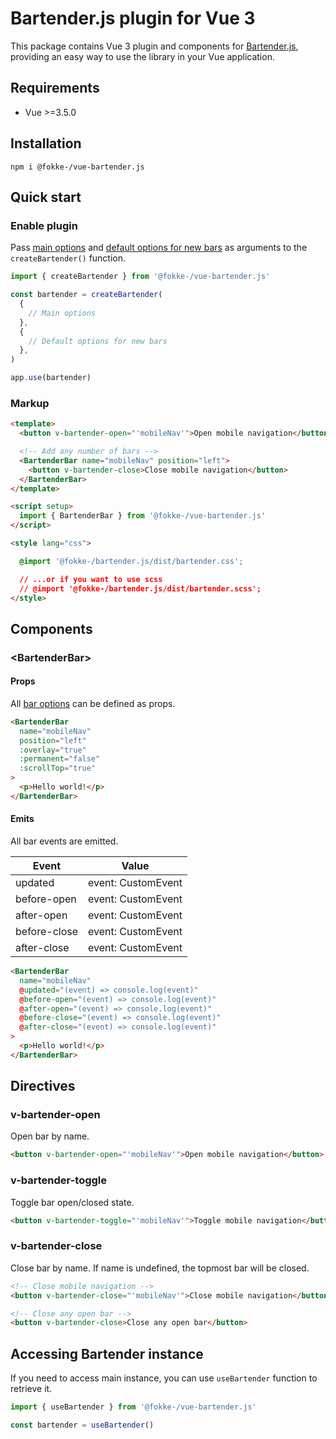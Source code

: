 # Bartender.js plugin for Vue 3

This package contains Vue 3 plugin and components for [Bartender.js](https://www.npmjs.com/package/@fokke-/bartender.js), providing an easy way to use the library in your Vue application.

## Requirements

- Vue >=3.5.0

## Installation

```console
npm i @fokke-/vue-bartender.js
```

## Quick start

### Enable plugin

Pass [main options](https://github.com/Fokke-/bartender.js/tree/master?tab=readme-ov-file#interface-bartenderoptions) and [default options for new bars](https://github.com/Fokke-/bartender.js/tree/master?tab=readme-ov-file#interface-bartenderbardefaultoptions)
as arguments to the `createBartender()` function.

```js
import { createBartender } from '@fokke-/vue-bartender.js'

const bartender = createBartender(
  {
    // Main options
  },
  {
    // Default options for new bars
  },
)

app.use(bartender)
```

### Markup

```html
<template>
  <button v-bartender-open="'mobileNav'">Open mobile navigation</button>

  <!-- Add any number of bars -->
  <BartenderBar name="mobileNav" position="left">
    <button v-bartender-close>Close mobile navigation</button>
  </BartenderBar>
</template>

<script setup>
  import { BartenderBar } from '@fokke-/vue-bartender.js'
</script>

<style lang="css">

  @import '@fokke-/bartender.js/dist/bartender.css';

  // ...or if you want to use scss
  // @import '@fokke-/bartender.js/dist/bartender.scss';
</style>
```

## Components

### \<BartenderBar\>

#### Props

All [bar options](https://github.com/Fokke-/bartender.js/tree/master?tab=readme-ov-file#interface-bartenderbardefaultoptions) can be defined as props.

```html
<BartenderBar
  name="mobileNav"
  position="left"
  :overlay="true"
  :permanent="false"
  :scrollTop="true"
>
  <p>Hello world!</p>
</BartenderBar>
```

#### Emits

All bar events are emitted.

| Event        | Value              |
| ------------ | ------------------ |
| updated      | event: CustomEvent |
| before-open  | event: CustomEvent |
| after-open   | event: CustomEvent |
| before-close | event: CustomEvent |
| after-close  | event: CustomEvent |

```html
<BartenderBar
  name="mobileNav"
  @updated="(event) => console.log(event)"
  @before-open="(event) => console.log(event)"
  @after-open="(event) => console.log(event)"
  @before-close="(event) => console.log(event)"
  @after-close="(event) => console.log(event)"
>
  <p>Hello world!</p>
</BartenderBar>
```

## Directives

### v-bartender-open

Open bar by name.

```html
<button v-bartender-open="'mobileNav'">Open mobile navigation</button>
```

### v-bartender-toggle

Toggle bar open/closed state.

```html
<button v-bartender-toggle="'mobileNav'">Toggle mobile navigation</button>
```

### v-bartender-close

Close bar by name. If name is undefined, the topmost bar will be closed.

```html
<!-- Close mobile navigation -->
<button v-bartender-close="'mobileNav'">Close mobile navigation</button>

<!-- Close any open bar -->
<button v-bartender-close>Close any open bar</button>
```

## Accessing Bartender instance

If you need to access main instance, you can use `useBartender` function to retrieve it.

```javascript
import { useBartender } from '@fokke-/vue-bartender.js'

const bartender = useBartender()
```
